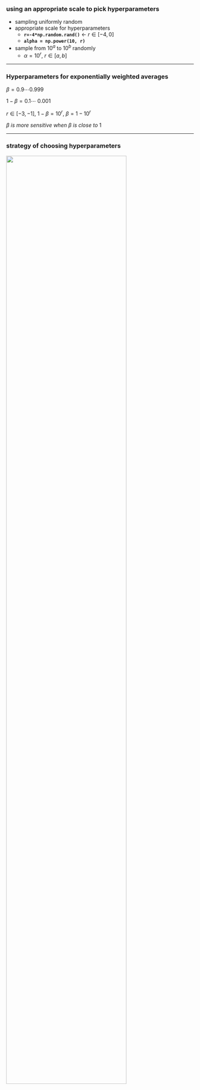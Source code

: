 ### using an appropriate scale to pick hyperparameters

* sampling uniformly random 
* appropriate scale for hyperparameters
  * **```r=-4*np.random.rand()```** $\gets\ r\in[-4,0]​$
  * **```alpha = np.power(10, r)```**
* sample from $10^a$ to $10^b$  randomly
  * $\alpha=10^r,\ r\in [a,b]$  

***

### Hyperparameters for exponentially weighted averages

$\beta = 0.9 \cdots0.999$

$1-\beta=0.1 \cdots\ 0.001$

$r \in [-3,-1],\ 1-\beta=10^r,\ \beta=1-10^r$

$\beta\ is\ more\ sensitive\ when\ \beta\ is\ close\ to\ 1$

***

### strategy of choosing hyperparameters

<img src='https://raw.githubusercontent.com/yujuezhao/deeplearning-course/master/2%E3%80%81Improving%20Deep%20Neural%20Networks%EF%BC%9AHyperparameter%20tuning%2C%20Regularization%20and%20Optimization/Week3/Lesson1/images/4.PNG' width='80%'>

